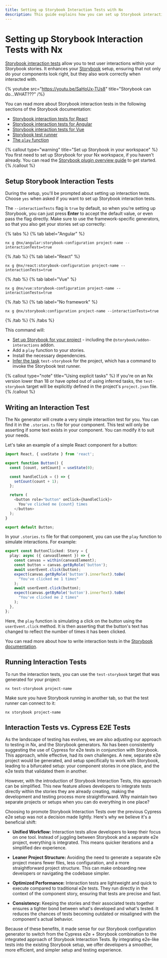 ```yaml
---
title: Setting up Storybook Interaction Tests with Nx
description: This guide explains how you can set up Storybook interaction tests on your Nx workspace.
---
```


# Setting up Storybook Interaction Tests with Nx

[Storybook interaction tests](https://storybook.js.org/docs/react/writing-tests/interaction-testing) allow you to test user interactions within your Storybook stories. It enhances your [Storybook](https://storybook.js.org/) setup, ensuring that not only do your components look right, but they also work correctly when interacted with.

{% youtube
src="https://youtu.be/SaHoUx-TUs8"
title="Storybook can do...WHAT???" /%}

You can read more about Storybook interaction tests in the following sections of the Storybook documentation:

- [Storybook interaction tests for React](https://storybook.js.org/docs/react/writing-tests/interaction-testing)
- [Storybook interaction tests for Angular](https://storybook.js.org/docs/angular/writing-tests/interaction-testing)
- [Storybook interaction tests for Vue](https://storybook.js.org/docs/vue/writing-tests/interaction-testing)
- [Storybook test runner](https://storybook.js.org/docs/react/writing-tests/test-runner)
- [The `play` function](https://storybook.js.org/docs/react/writing-stories/play-function)

{% callout type="warning" title="Set up Storybook in your workspace" %}
You first need to set up Storybook for your Nx workspace, if you haven't already. You can read the [Storybook plugin overview guide](/technologies/test-tools/storybook/introduction) to get started.
{% /callout %}

## Setup Storybook Interaction Tests

During the setup, you'll be prompted about setting up interaction tests. Choose `yes` when asked if you want to set up Storybook interaction tests.

The `--interactionTests` flag is `true` by default, so when you're setting up Storybook, you can just press **Enter** to accept the default value, or even pass the flag directly. Make sure to use the framework-specific generators, so that you also get your stories set up correctly:

{% tabs %}
{% tab label="Angular" %}

```shell
nx g @nx/angular:storybook-configuration project-name --interactionTests=true
```

{% /tab %}
{% tab label="React" %}

```shell
nx g @nx/react:storybook-configuration project-name --interactionTests=true
```

{% /tab %}
{% tab label="Vue" %}

```shell
nx g @nx/vue:storybook-configuration project-name --interactionTests=true
```

{% /tab %}
{% tab label="No framework" %}

```shell
nx g @nx/storybook:configuration project-name --interactionTests=true
```

{% /tab %}
{% /tabs %}

This command will:

- [Set up Storybook for your project](/technologies/test-tools/storybook/introduction) - including the `@storybook/addon-interactions` addon.
- Add a `play` function to your stories.
- Install the necessary dependencies.
- [Infer the task](/concepts/inferred-tasks) `test-storybook` for the project, which has a command to invoke the Storybook test runner.

{% callout type="note" title="Using explicit tasks" %}
If you're on an Nx version lower than 18 or have opted out of using inferred tasks, the `test-storybook` target will be explicitly defined in the project's `project.json` file.
{% /callout %}

## Writing an Interaction Test

The Nx generator will create a very simple interaction test for you. You can find it in the `.stories.ts` file for your component. This test will only be asserting if some text exists in your component.
You can modify it to suit your needs.

Let's take an example of a simple React component for a button:

```typescript
import React, { useState } from 'react';

export function Button() {
  const [count, setCount] = useState(0);

  const handleClick = () => {
    setCount(count + 1);
  };

  return (
    <button role="button" onClick={handleClick}>
      You've clicked me {count} times
    </button>
  );
}

export default Button;
```

In your `.stories.ts` file for that component, you can use the `play` function to simulate interactions. For example:

```typescript
export const ButtonClicked: Story = {
  play: async ({ canvasElement }) => {
    const canvas = within(canvasElement);
    const button = canvas.getByRole('button');
    await userEvent.click(button);
    expect(canvas.getByRole('button').innerText).toBe(
      "You've clicked me 1 times"
    );
    await userEvent.click(button);
    expect(canvas.getByRole('button').innerText).toBe(
      "You've clicked me 2 times"
    );
  },
};
```

Here, the `play` function is simulating a click on the button using the `userEvent.click` method. It is then asserting that the button's text has changed to reflect the number of times it has been clicked.

You can read more about how to write interaction tests in the [Storybook documentation](https://storybook.js.org/docs/react/writing-tests/interaction-testing).

## Running Interaction Tests

To run the interaction tests, you can use the `test-storybook` target that was generated for your project:

```shell
nx test-storybook project-name
```

Make sure you have Storybook running in another tab, so that the test runner can connect to it:

```shell
nx storybook project-name
```

## Interaction Tests vs. Cypress E2E Tests

As the landscape of testing has evolves, we are also adjusting our approach to testing in Nx, and the Storybook generators. Nx has been consistently suggesting the use of Cypress for e2e tests in conjunction with Storybook. This approach, while effective, had its own challenges. A new, separate e2e project would be generated, and setup specifically to work with Storybook, leading to a bifurcated setup: your component stories in one place, and the e2e tests that validated them in another.

However, with the introduction of Storybook Interaction Tests, this approach can be simplified. This new feature allows developers to integrate tests directly within the stories they are already creating, making the development and testing process more straightforward. Why maintain two separate projects or setups when you can do everything in one place?

Choosing to promote Storybook Interaction Tests over the previous Cypress e2e setup was not a decision made lightly. Here's why we believe it's a beneficial shift:

- **Unified Workflow:** Interaction tests allow developers to keep their focus on one tool. Instead of juggling between Storybook and a separate e2e project, everything is integrated. This means quicker iterations and a simplified dev experience.

- **Leaner Project Structure:** Avoiding the need to generate a separate e2e project means fewer files, less configuration, and a more straightforward project structure. This can make onboarding new developers or navigating the codebase simpler.

- **Optimized Performance:** Interaction tests are lightweight and quick to execute compared to traditional e2e tests. They run directly in the context of the component story, ensuring that tests are precise and fast.

- **Consistency:** Keeping the stories and their associated tests together ensures a tighter bond between what's developed and what's tested. It reduces the chances of tests becoming outdated or misaligned with the component's actual behavior.

Because of these benefits, it made sense for our Storybook configuration generator to switch from the Cypress e2e + Storybook combination to the integrated approach of Storybook Interaction Tests. By integrating e2e-like tests into the existing Storybook setup, we offer developers a smoother, more efficient, and simpler setup and testing experience.
